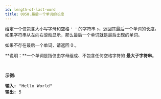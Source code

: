 ```yaml
---
id: length-of-last-word
title: 0058.最后一个单词的长度
---
```

给定一个仅包含大小写字母和空格 <code>&#39; &#39;</code> 的字符串 <code>s</code>，返回其最后一个单词的长度。如果字符串从左向右滚动显示，那么最后一个单词就是最后出现的单词。

如果不存在最后一个单词，请返回 0 。

**说明：**一个单词是指仅由字母组成、不包含任何空格字符的 **最大子字符串**。

 

**示例:**


<pre><strong>输入:</strong> &#34;Hello World&#34;<br/><strong>输出:</strong> 5<br/></pre>

